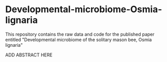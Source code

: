 # Developmental-microbiome-Osmia-lignaria
This repository contains the raw data and code for the published paper entitled "Developmental microbiome of the solitary mason bee, Osmia lignaria"

ADD ABSTRACT HERE

